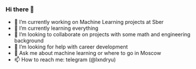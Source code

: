 ### Hi there 👋

<!--
**Muhamob/Muhamob** is a ✨ _special_ ✨ repository because its `README.md` (this file) appears on your GitHub profile.
-->

- 🔭 I’m currently working on Machine Learning projects at Sber
- 🌱 I’m currently learning everything
- 👯 I’m looking to collaborate on projects with some math and engineering background
- 🤔 I’m looking for help with career development
- 💬 Ask me about machine learning or where to go in Moscow
- 📫 How to reach me: telegram (@lxndryu)
